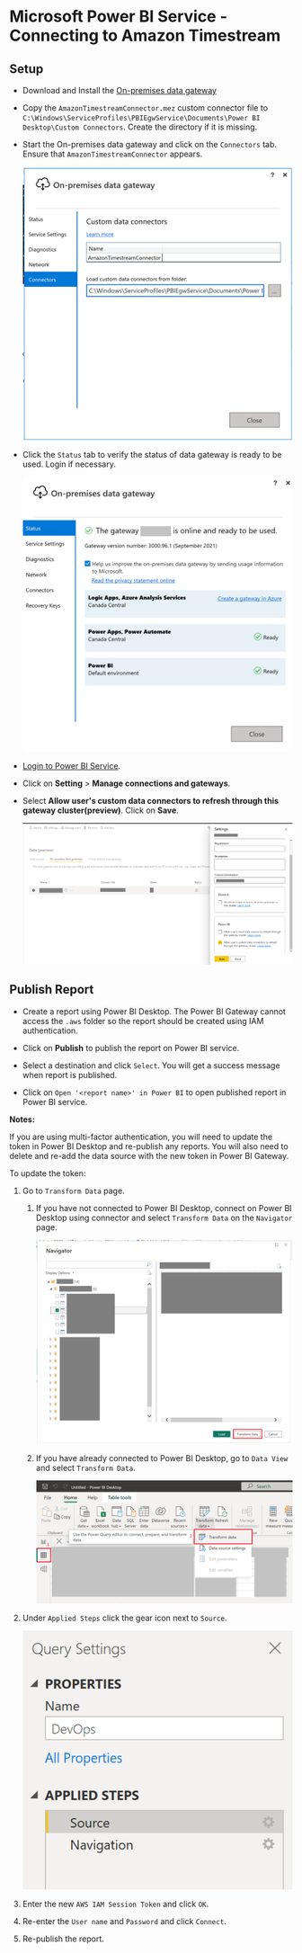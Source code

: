 #  Microsoft Power BI Service - Connecting to Amazon Timestream

## Setup
* Download and Install the [On-premises data gateway](https://docs.microsoft.com/en-us/data-integration/gateway/service-gateway-install)
* Copy the `AmazonTimestreamConnector.mez` custom connector file to `C:\Windows\ServiceProfiles\PBIEgwService\Documents\Power BI Desktop\Custom Connectors`. Create the directory if it is missing.
* Start the On-premises data gateway and click on the `Connectors` tab. Ensure that `AmazonTimestreamConnector` appears.

    ![](../../images/powerbi-connector/pbi_gateway_connector_path.png)

* Click the `Status` tab to verify the status of data gateway is ready to be used. Login if necessary.

    ![](../../images/powerbi-connector/pbi_gateway_status.png)

* [Login to Power BI Service](https://powerbi.microsoft.com/en-us/landing/signin/).
* Click on **Setting** > **Manage connections and gateways**.

* Select **Allow user's custom data connectors to refresh through this gateway cluster(preview)**. Click on **Save**.

    ![](../../images/powerbi-connector/pbi_service_cluster_setting.png)

## Publish Report

* Create a report using Power BI Desktop. The Power BI Gateway cannot access the `.aws` folder so the report should be created using IAM authentication.

* Click on **Publish** to publish the report on Power BI service.

* Select a destination and click `Select`. You will get a success message when report is published.

* Click on `Open '<report name>' in Power BI` to open published report in Power BI service.

**Notes:**

If you are using multi-factor authentication, you will need to update the token in Power BI Desktop and re-publish any reports. You will also need to delete and re-add the data source with the new token in Power BI Gateway.

To update the token:

1. Go to `Transform Data` page. 
    1. If you have not connected to Power BI Desktop, connect on Power BI Desktop using connector and select `Transform Data` on the `Navigator` page.

        ![](../../images/powerbi-connector/navigator_transform_btn.png)

    2. If you have already connected to Power BI Desktop, go to `Data View` and select `Transform Data`.

        ![](../../images/powerbi-connector/data_view_transform_btn.png)

2. Under `Applied Steps` click the gear icon next to `Source`.

    ![](../../images/powerbi-connector/pbi_update_source.png)
    
3. Enter the new `AWS IAM Session Token` and click `OK`.
4. Re-enter the `User name` and `Password` and click `Connect`.
5. Re-publish the report.


